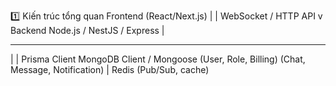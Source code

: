 1️⃣ Kiến trúc tổng quan
Frontend (React/Next.js)
|
| WebSocket / HTTP API
v
Backend Node.js / NestJS / Express
|

---

| |
Prisma Client MongoDB Client / Mongoose
(User, Role, Billing) (Chat, Message, Notification)
|
Redis (Pub/Sub, cache)
